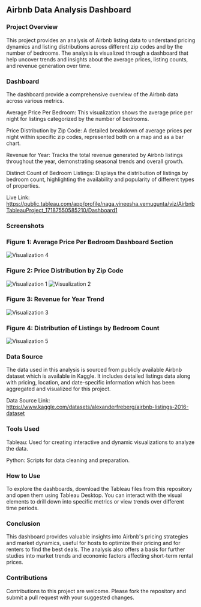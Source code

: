 ## **Airbnb Data Analysis Dashboard**
### **Project Overview**
This project provides an analysis of Airbnb listing data to understand pricing dynamics and listing distributions across different zip codes and by the number of bedrooms. The analysis is visualized through a dashboard that help uncover trends and insights about the average prices, listing counts, and revenue generation over time.

### **Dashboard**
The dashboard provide a comprehensive overview of the Airbnb data across various metrics.

Average Price Per Bedroom: This visualization shows the average price per night for listings categorized by the number of bedrooms.

Price Distribution by Zip Code: A detailed breakdown of average prices per night within specific zip codes, represented both on a map and as a bar chart.

Revenue for Year: Tracks the total revenue generated by Airbnb listings throughout the year, demonstrating seasonal trends and overall growth.

Distinct Count of Bedroom Listings: Displays the distribution of listings by bedroom count, highlighting the availability and popularity of different types of properties.

Live Link: https://public.tableau.com/app/profile/naga.vineesha.vemugunta/viz/AirbnbTableauProject_17187550585210/Dashboard1

### **Screenshots**

### Figure 1: Average Price Per Bedroom Dashboard Section

![Visualization 4](https://github.com/Nagavineesha18/Airbnb_Data_Analysis/assets/157868027/c7fb5d28-afe2-4ae2-92d6-36b6c87a704a)

### Figure 2: Price Distribution by Zip Code

![Visualization 1](https://github.com/Nagavineesha18/Airbnb_Data_Analysis/assets/157868027/d222ee8d-1825-458b-8e85-60c53d020891)
![Visualization 2](https://github.com/Nagavineesha18/Airbnb_Data_Analysis/assets/157868027/ee752a20-7364-479b-b245-3ecbeda0e732)

### Figure 3: Revenue for Year Trend

![Visualization 3](https://github.com/Nagavineesha18/Airbnb_Data_Analysis/assets/157868027/38cb6ab6-9c4f-4189-a15c-054049fa59cd)

### Figure 4: Distribution of Listings by Bedroom Count

![Visualization 5](https://github.com/Nagavineesha18/Airbnb_Data_Analysis/assets/157868027/9a94092c-ab82-4c51-b79f-cf6f8e4acba4)


### **Data Source**
The data used in this analysis is sourced from publicly available Airbnb dataset which is available in Kaggle. It includes detailed listings data along with pricing, location, and date-specific information which has been aggregated and visualized for this project.

Data Source Link: https://www.kaggle.com/datasets/alexanderfreberg/airbnb-listings-2016-dataset

### Tools Used
Tableau: Used for creating interactive and dynamic visualizations to analyze the data.

Python: Scripts for data cleaning and preparation.

### How to Use
To explore the dashboards, download the Tableau files from this repository and open them using Tableau Desktop. You can interact with the visual elements to drill down into specific metrics or view trends over different time periods.

### Conclusion
This dashboard provides valuable insights into Airbnb's pricing strategies and market dynamics, useful for hosts to optimize their pricing and for renters to find the best deals. The analysis also offers a basis for further studies into market trends and economic factors affecting short-term rental prices.

### Contributions
Contributions to this project are welcome. Please fork the repository and submit a pull request with your suggested changes.
